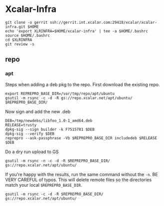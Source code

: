 # Xcalar-Infra

    git clone -o gerrit ssh://gerrit.int.xcalar.com:29418/xcalar/xcalar-infra.git $HOME
    echo 'export XLRINFRA=$HOME/xcalar-infra' | tee -a $HOME/.bashrc
    source $HOME/.bashrc
    cd $XLRINFRA
    git review -s


## repo

### apt

Steps when adding a deb pkg to the repo. First download the existing repo.

    export REPREPRO_BASE_DIR=/var/tmp/repo/apt/ubuntu
    gsutil -m rsync -c -d -R gs://repo.xcalar.net/apt/ubuntu/ $REPREPRO_BASE_DIR/

Now sign and add the new .deb

    DEB=/tmp/newdebs/libfoo_1.0-1_amd64.deb
    RELEASE=trusty
    dpkg-sig --sign builder -k F7515781 $DEB
    dpkg-sig --verify $DEB
    reprepro --ask-passphrase -Vb $REPREPRO_BASE_DIR includedeb $RELEASE $DEB

Do a dry run upload to GS

    gsutil -m rsync -n -c -d -R $REPREPRO_BASE_DIR/ gs://repo.xcalar.net/apt/ubuntu/

If you're happy with the results, run the same command without the `-n`. BE VERY CAREFUL of typos. This will
delete remote files so the directories match your local `$REPREPRO_BASE_DIR`.

    gsutil -m rsync -c -d -R $REPREPRO_BASE_DIR/ gs://repo.xcalar.net/apt/ubuntu/



